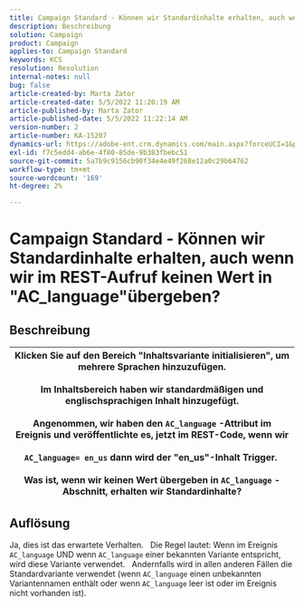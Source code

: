 ```yaml
---
title: Campaign Standard - Können wir Standardinhalte erhalten, auch wenn wir im REST-Aufruf keinen Wert in "AC_language"übergeben?
description: Beschreibung
solution: Campaign
product: Campaign
applies-to: Campaign Standard
keywords: KCS
resolution: Resolution
internal-notes: null
bug: false
article-created-by: Marta Zator
article-created-date: 5/5/2022 11:20:19 AM
article-published-by: Marta Zator
article-published-date: 5/5/2022 11:22:14 AM
version-number: 2
article-number: KA-15207
dynamics-url: https://adobe-ent.crm.dynamics.com/main.aspx?forceUCI=1&pagetype=entityrecord&etn=knowledgearticle&id=64ef1f53-65cc-ec11-a7b5-6045bd00dbbc
exl-id: f7c5edd4-ab6e-4f80-85de-9b383fbebc51
source-git-commit: 5a7b9c9156cb90f34e4e49f268e12a0c29b64762
workflow-type: tm+mt
source-wordcount: '169'
ht-degree: 2%

---
```


# Campaign Standard - Können wir Standardinhalte erhalten, auch wenn wir im REST-Aufruf keinen Wert in &quot;AC_language&quot;übergeben?

## Beschreibung



| Klicken Sie auf den Bereich &quot;Inhaltsvariante initialisieren&quot;, um mehrere Sprachen hinzuzufügen.<br>   <br>  Im Inhaltsbereich haben wir standardmäßigen und englischsprachigen Inhalt hinzugefügt.<br>   <br>  Angenommen, wir haben den `AC_language` -Attribut im Ereignis und veröffentlichte es, jetzt im REST-Code, wenn wir<br><br>  `AC_language= en_us` dann wird der &quot;en_us&quot;-Inhalt Trigger. <br><br>  Was ist, wenn wir keinen Wert übergeben in `AC_language` -Abschnitt, erhalten wir Standardinhalte? |
| --- |



## Auflösung


Ja, dies ist das erwartete Verhalten.
 
Die Regel lautet: Wenn im Ereignis `AC_language` UND wenn `AC_language` einer bekannten Variante entspricht, wird diese Variante verwendet.
 
Andernfalls wird in allen anderen Fällen die Standardvariante verwendet (wenn `AC_language` einen unbekannten Variantennamen enthält oder wenn `AC_language` leer ist oder im Ereignis nicht vorhanden ist).
